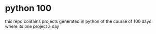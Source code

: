 # python 100
 this repo contains projects generated in python of the course of 100 days where its one project a day
